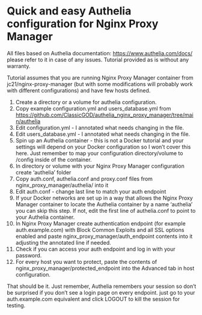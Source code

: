 # Quick and easy Authelia configuration for Nginx Proxy Manager

All files based on Authelia documentation: https://www.authelia.com/docs/ please refer to it in case of any issues. 
Tutorial provided as is without any warranty.

Tutorial assumes that you are running Nginx Proxy Manager container from jc21/nginx-proxy-manager (but with some modifications will probably work with different configurations) and have few hosts defined. 

1. Create a directory or a volume for authelia configuration.
2. Copy example configuration.yml and users_database.yml from https://github.com/ClassicGOD/authelia_nginx_proxy_manager/tree/main/authelia
3. Edit configuration.yml - I annotated what needs changing in the file. 
4. Edit users_database.yml - I annotated what needs changing in the file. 
5. Spin up an Authelia container - this is not a Docker tutorial and your settings will depend on your Docker configuration so I won’t cover this here. Just remember to map your configuration directory/volume to /config inside of the container.
6. In directory or volume with your Nginx Proxy Manager configuration create ‘authelia’ folder 
7. Copy auth.conf, authelia.conf and proxy.conf files from nginx_proxy_manager/authelia/ into it
8. Edit auth.conf - change last line to match your auth endpoint
9. If your Docker networks are set up in a way that allows the Nginx Proxy Manager container to locate the Authelia container by a name ‘authelia’ you can skip this step. If not, edit the first line of authelia.conf to point to your Authelia container. 
10. In Nginx Proxy Manager create authentication endpoint (for example auth.example.com) with Block Common Exploits and all SSL options enabled and paste nginx_proxy_manager/auth_endpoint contents into it adjusting the annotated line if needed.
11. Check if you can access your auth endpoint and log in with your password.
12. For every host you want to protect, paste the contents of nginx_proxy_manager/protected_endpoint into the Advanced tab in host configuration.

That should be it. Just remember, Authelia remembers your session so don’t be surprised if you don’t see a login page on every endpoint. just go to your auth.example.com equivalent and click LOGOUT to kill the session for testing. 
